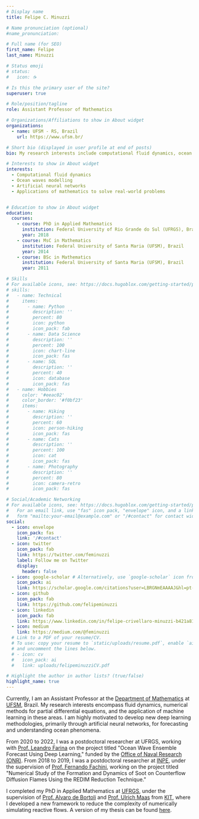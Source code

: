 ```yaml
---
# Display name
title: Felipe C. Minuzzi

# Name pronunciation (optional)
#name_pronunciation:

# Full name (for SEO)
first_name: Felipe
last_name: Minuzzi

# Status emoji
# status:
#   icon: ☕️

# Is this the primary user of the site?
superuser: true

# Role/position/tagline
role: Assistant Professor of Mathematics

# Organizations/Affiliations to show in About widget
organizations:
  - name: UFSM - RS, Brazil
    url: https://www.ufsm.br/

# Short bio (displayed in user profile at end of posts)
bio: My research interests include computational fluid dynamics, ocean waves and neural networks, both theoretically and applied to real world problems.

# Interests to show in About widget
interests:
  - Computational fluid dynamics
  - Ocean waves modelling
  - Artificial neural networks
  - Applications of mathematics to solve real-world problems


# Education to show in About widget
education:
  courses:
    - course: PhD in Applied Mathematics
      institution: Federal University of Rio Grande do Sul (UFRGS), Brazil
      year: 2018
    - course: MsC in Mathematics 
      institution: Federal University of Santa Maria (UFSM), Brazil
      year: 2014
    - course: BSc in Mathematics
      institution: Federal University of Santa Maria (UFSM), Brazil
      year: 2011

# Skills
# For available icons, see: https://docs.hugoblox.com/getting-started/page-builder/#icons
# skills:
#   - name: Technical
#     items:
#       - name: Python
#         description: ''
#         percent: 80
#         icon: python
#         icon_pack: fab
#       - name: Data Science
#         description: ''
#         percent: 100
#         icon: chart-line
#         icon_pack: fas
#       - name: SQL
#         description: ''
#         percent: 40
#         icon: database
#         icon_pack: fas
#   - name: Hobbies
#     color: '#eeac02'
#     color_border: '#f0bf23'
#     items:
#       - name: Hiking
#         description: ''
#         percent: 60
#         icon: person-hiking
#         icon_pack: fas
#       - name: Cats
#         description: ''
#         percent: 100
#         icon: cat
#         icon_pack: fas
#       - name: Photography
#         description: ''
#         percent: 80
#         icon: camera-retro
#         icon_pack: fas

# Social/Academic Networking
# For available icons, see: https://docs.hugoblox.com/getting-started/page-builder/#icons
#   For an email link, use "fas" icon pack, "envelope" icon, and a link in the
#   form "mailto:your-email@example.com" or "/#contact" for contact widget.
social:
  - icon: envelope
    icon_pack: fas
    link: '/#contact'
  - icon: twitter
    icon_pack: fab
    link: https://twitter.com/feminuzzi
    label: Follow me on Twitter
    display:
      header: false
  - icon: google-scholar # Alternatively, use `google-scholar` icon from `ai` icon pack
    icon_pack: ai
    link: https://scholar.google.com/citations?user=LBRGNmEAAAAJ&hl=pt-BR
  - icon: github
    icon_pack: fab
    link: https://github.com/felipeminuzzi
  - icon: linkedin
    icon_pack: fab
    link: https://www.linkedin.com/in/felipe-crivellaro-minuzzi-b421a8190
  - icon: medium
    link: https://medium.com/@feminuzzi
  # Link to a PDF of your resume/CV.
  # To use: copy your resume to `static/uploads/resume.pdf`, enable `ai` icons in `params.yaml`,
  # and uncomment the lines below.
  # - icon: cv
  #   icon_pack: ai
  #   link: uploads/felipeminuzziCV.pdf

# Highlight the author in author lists? (true/false)
highlight_name: true
---
```


Currently, I am an Assistant Professor at the [Department of Mathematics](https://www.ufsm.br/unidades-universitarias/ccne/departamentos/depto-de-matematica) at [UFSM](https://www.ufsm.br/), Brazil. My research interests encompass fluid dynamics, numerical methods for partial differential equations, and the application of machine learning in these areas. I am highly motivated to develop new deep learning methodologies, primarily through artificial neural networks, for forecasting and understanding ocean phenomena.

From 2020 to 2022, I was a postdoctoral researcher at UFRGS, working with [Prof. Leandro Farina](http://www.mat.ufrgs.br/~farina/english/) on the project titled "Ocean Wave Ensemble Forecast Using Deep Learning," funded by the [Office of Naval Research (ONR)](https://www.onr.navy.mil/). From 2018 to 2019, I was a postdoctoral researcher at [INPE](https://www.gov.br/inpe/pt-br), under the supervision of [Prof. Fernando Fachini](https://www.researchgate.net/profile/Fernando-Fachini), working on the project titled "Numerical Study of the Formation and Dynamics of Soot on Counterflow Diffusion Flames Using the REDIM Reduction Technique."

I completed my PhD in Applied Mathematics at [UFRGS](https://www.ufrgs.br/), under the supervision of [Prof. Alvaro de Bortoli](http://www.mat.ufrgs.br/~dbortoli/) and [Prof. Ulrich Maas](https://www.itt.kit.edu/21_88.php) from [KIT](https://www.kit.edu/), where I developed a new framework to reduce the complexity of numerically simulating reactive flows. A version of my thesis can be found [here](https://www.bibliotecadigital.ufrgs.br/da.php?nrb=001075720&loc=2018&l=a9e8703e0a330c2d).

